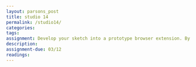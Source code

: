 ```yaml
---  
layout: parsons_post  
title: studio 14 
permalink: /studio14/  
categories:   
tags:  
assignment: Develop your sketch into a prototype browser extension. By next week, the extension should have basic functionality and be able to be tested by a friend.
description: 
assignment-due: 03/12
readings: 
---  
```

